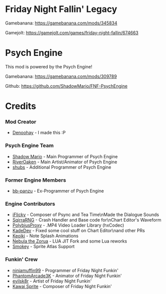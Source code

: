 # Friday Night Fallin' Legacy
Gamebanana: https://gamebanana.com/mods/345834

Gamejolt: https://gamejolt.com/games/friday-night-fallin/674663

# Psych Engine
This mod is powered by the Psych Engine!

Gamebanana: https://gamebanana.com/mods/309789

Github: https://github.com/ShadowMario/FNF-PsychEngine

# Credits
### Mod Creator
 - [Denoohay](https://twitter.com/Denoohay) - I made this :P
### Psych Engine Team
 - [Shadow Mario](https://twitter.com/Shadow_Mario_) - Main Programmer of Psych Engine
 - [RiverOaken](https://twitter.com/RiverOaken) - Main Artist/Animator of Psych Engine
 - [shubs](https://twitter.com/yoshubs) - Additional Programmer of Psych Engine
### Former Engine Members
 - [bb-panzu](https://twitter.com/bbsub3) - Ex-Programmer of Psych Engine
### Engine Contributors
 - [iFlicky](https://twitter.com/flicky_i) - Composer of Psync and Tea Time\nMade the Dialogue Sounds
 - [SqirraRNG](https://twitter.com/gedehari) - Crash Handler and Base code for\nChart Editor\'s Waveform
 - [PolybiusProxy](https://twitter.com/polybiusproxy) - .MP4 Video Loader Library (hxCodec)
 - [KadeDev](https://twitter.com/kade0912) - Fixed some cool stuff on Chart Editor\nand other PRs
 - [Keoiki](https://twitter.com/Keoiki_) - Note Splash Animations
 - [Nebula the Zorua](https://twitter.com/Nebula_Zorua) - LUA JIT Fork and some Lua reworks
 - [Smokey](https://twitter.com/Smokey_5_) - Sprite Atlas Support
### Funkin' Crew
 - [ninjamuffin99](https://twitter.com/ninja_muffin99) - Programmer of Friday Night Funkin'
 - [PhantomArcade3K](https://twitter.com/phantomarcade3k) - Animator of Friday Night Funkin'
 - [evilsk8r](https://twitter.com/evilsk8r) - Artist of Friday Night Funkin'
 - [Kawai Sprite](https://twitter.com/kawaisprite) - Composer of Friday Night Funkin'
